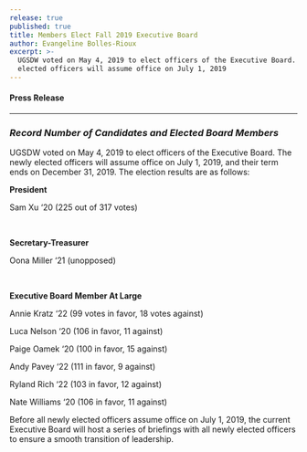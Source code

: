 ```yaml
---
release: true
published: true
title: Members Elect Fall 2019 Executive Board
author: Evangeline Bolles-Rioux
excerpt: >-
  UGSDW voted on May 4, 2019 to elect officers of the Executive Board. The newly
  elected officers will assume office on July 1, 2019
---
```

#### Press Release

***

### *Record Number of Candidates and Elected Board Members*

UGSDW voted on May 4, 2019 to elect officers of the Executive Board. The newly elected officers will assume office on July 1, 2019, and their term ends on December 31, 2019. The election results are as follows:

**President**

Sam Xu ‘20 (225 out of 317 votes)

<br>

**Secretary-Treasurer**

Oona Miller ‘21 (unopposed)

<br>

**Executive Board Member At Large**

Annie Kratz ‘22 (99 votes in favor, 18 votes against)

Luca Nelson ‘20 (106 in favor, 11 against)

Paige Oamek ‘20 (100 in favor, 15 against)

Andy Pavey ‘22 (111 in favor, 9 against)

Ryland Rich ‘22 (103 in favor, 12 against)

Nate Williams ‘20 (106 in favor, 11 against)



Before all newly elected officers assume office on July 1, 2019, the current Executive Board will host a series of briefings with all newly elected officers to ensure a smooth transition of leadership.
